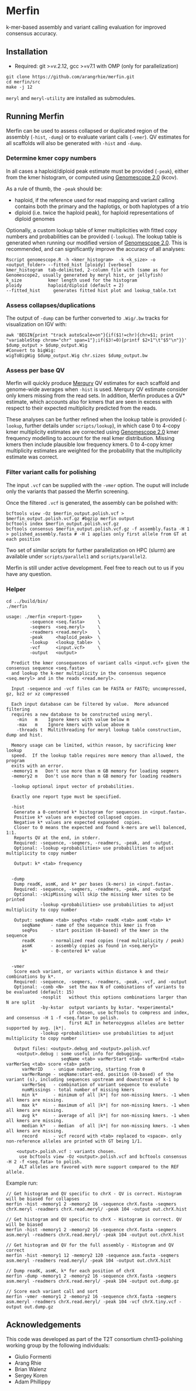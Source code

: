 # Merfin

k-mer-based assembly and variant calling evaluation for improved consensus accuracy.

## Installation

* Required: git >=v.2.12, gcc >=v7.1 with OMP (only for parallelization)

```
git clone https://github.com/arangrhie/merfin.git
cd merfin/src
make -j 12
```

`meryl` and `meryl-utility` are installed as submodules.

## Running Merfin

Merfin can be used to assess collapsed or duplicated region of the assembly (`-hist`, `-dump`) or to evaluate variant calls (`-vmer`). QV estimates for all scaffolds will also be generated with `-hist` and `-dump`.

### Determine kmer copy numbers ###

In all cases a haploid/diploid peak estimate must be provided (`-peak`), either from the kmer histogram, or computed using [Genomescope 2.0](https://github.com/gf777/genomescope2.0) (kcov).

As a rule of thumb, the `-peak` should be:
- haploid, if the reference used for read mapping and variant calling contains both the primary and the haplotigs, or both haplotypes of a trio
- diploid (i.e. twice the haploid peak), for haploid representations of diploid genomes

Optionally, a custom lookup table of kmer multiplicities with fitted copy numbers and probabilities can be provided (`-lookup`). The lookup table is generated when running our modified version of [Genomescope 2.0](https://github.com/gf777/genomescope2.0). This is recommended, and can significantly improve the accuracy of all analyses:

```
Rscript genomescope.R -h <kmer_histogram>  -k <k_size> -o <output_folder> --fitted_hist [ploidy] [verbose]
kmer_histogram  tab-delimited, 2-column file with (same as for Genomescope2, usually generated by meryl hist, or jellyfish)
k_size          kmer length used for the histogram
ploidy          haploid/diploid (default = 2)
--fitted_hist     generates fitted hist plot and lookup_table.txt
```

### Assess collapses/duplications ###

The output of `-dump` can be further converted to `.Wig/.bw` tracks for visualization on IGV with:

```
awk 'BEGIN{print "track autoScale=on"}{if($1!=chr){chr=$1; print "variableStep chrom="chr" span=1"};if($3!=0){printf $2+1"\t"$5"\n"}}' $dump_output > $dump_output.Wig
#Convert to bigWig:
wigToBigWig $dump_output.Wig chr.sizes $dump_output.bw
```

### Assess per base QV ###
Merfin will quickly produce [Merqury](https://github.com/marbl/merqury) QV estimates for each scaffold and genome-wide averages when `-hist` is used. Merqury QV estimate consider only kmers missing from the read sets. In addition, Merfin produces a QV* estimate, which accounts also for kmers that are seen in excess with respect to their expected multiplicity predicted from the reads.

These analyses can be further refined when the lookup table is provided (`-lookup`, further details under `scripts/lookup`), in which case 0 to 4-copy kmer multiplicity estimates are corrected using [Genomescope 2.0](http://qb.cshl.edu/genomescope/genomescope2.0/) kmer frequency modelling to account for the real kmer distribution. Missing kmers then include plausible low frequency kmers. 0 to 4-copy kmer multiplicity estimates are weighted for the probability that the multiplicity estimate was correct. 

### Filter variant calls for polishing ###

The input `.vcf` can be supplied with the `-vmer` option. The ouput will include only the variants that passed the Merfin screening.

Once the filtered `.vcf` is generated, the assembly can be polished with:

```
bcftools view -Oz $merfin_output.polish.vcf > $merfin_output.polish.vcf.gz #bgzip merfin output
bcftools index $merfin_output.polish.vcf.gz
bcftools consensus $merfin_output.polish.vcf.gz -f assembly.fasta -H 1 > polished_assembly.fasta # -H 1 applies only first allele from GT at each position
```

Two set of similar scripts for further parallelization on HPC (slurm) are available under `scripts/parallel1` and `scripts/parallel2`.

Merfin is still under active development. Feel free to reach out to us if you have any question.

### Helper ###

```
cd ../build/bin/
./merfin

usage: ./merfin <report-type>      \
         -sequence <seq.fasta>     \
         -seqmers  <seq.meryl>     \
         -readmers <read.meryl>    \
         -peak     <haploid_peak>  \
         -lookup   <lookup_table>  \
         -vcf      <input.vcf>     \
         -output   <output>           

  Predict the kmer consequences of variant calls <input.vcf> given the consensus sequence <seq.fasta>
  and lookup the k-mer multiplicity in the consensus sequence <seq.meryl> and in the reads <read.meryl>.

  Input -sequence and -vcf files can be FASTA or FASTQ; uncompressed, gz, bz2 or xz compressed

  Each input database can be filtered by value.  More advanced filtering
  requires a new database to be constructed using meryl.
    -min   m    Ignore kmers with value below m
    -max   m    Ignore kmers with value above m
    -threads t  Multithreading for meryl lookup table construction, dump and hist.

  Memory usage can be limited, within reason, by sacrificing kmer lookup
  speed.  If the lookup table requires more memory than allowed, the program
  exits with an error.
  -memory1 m   Don't use more than m GB memory for loading seqmers
  -memory2 m   Don't use more than m GB memory for loading readmers
    
  -lookup optional input vector of probabilities.

  Exactly one report type must be specified.

  -hist
   Generate a 0-centered k* histogram for sequences in <input.fasta>.
   Positive k* values are expected collapsed copies.
   Negative k* values are expected expanded  copies.
   Closer to 0 means the expected and found k-mers are well balenced, 1:1.
   Reports QV at the end, in stderr.
   Required: -sequence, -seqmers, -readmers, -peak, and -output.
   Optional: -lookup <probabilities> use probabilities to adjust multiplicity to copy number

   Output: k* <tab> frequency


  -dump
   Dump readK, asmK, and k* per bases (k-mers) in <input.fasta>.
   Required: -sequence, -seqmers, -readmers, -peak, and -output
   Optional: -skipMissing will skip the missing kmer sites to be printed
             -lookup <probabilities> use probabilities to adjust multiplicity to copy number

   Output: seqName <tab> seqPos <tab> readK <tab> asmK <tab> k*
      seqName    - name of the sequence this kmer is from
      seqPos     - start position (0-based) of the kmer in the sequence
      readK      - normalized read copies (read multiplicity / peak)
      asmK       - assembly copies as found in <seq.meryl>
      k*         - 0-centered k* value


  -vmer
   Score each variant, or variants within distance k and their combinations by k*.
   Required: -sequence, -seqmers, -readmers, -peak, -vcf, and -output
   Optional: -comb <N>  set the max N of combinations of variants to be evaluated (default: 15)
             -nosplit   without this options combinations larger than N are split
             -by-kstar  output variants by kstar. *experimental*
                        if chosen, use bcftools to compress and index, and consensus -H 1 -f <seq.fata> to polish.
                        first ALT in heterozygous alleles are better supported by avg. |k*|.
             -lookup <probabilities> use probabilities to adjust multiplicity to copy number

   Output files: <output>.debug and <output>.polish.vcf
    <output>.debug : some useful info for debugging.
                     seqName <tab> varMerStart <tab> varMerEnd <tab> varMerSeq <tab> score <tab> path
      varMerID    - unique numbering, starting from 0
      varMerRange - seqName:start-end. position (0-based) of the variant (s), including sequences upstream and downstream of k-1 bp
      varMerSeq   - combination of variant sequence to evalute
      numMissings - total number of missing kmers
      min k*      - minimum of all |k*| for non-missing kmers. -1 when all kmers are missing.
      max k*      - maximum of all |k*| for non-missing kmers. -1 when all kmers are missing.
      avg k*      - average of all |k*| for non-missing kmers. -1 when all kmers are missing.
      median k*   - median  of all |k*| for non-missing kmers. -1 when all kmers are missing.
      record      - vcf record with <tab> replaced to <space>. only non-reference alleles are printed with GT being 1/1.

    <output>.polish.vcf : variants chosen.
     use bcftools view -Oz <output>.polish.vcf and bcftools consensus -H 2 -f <seq.fata> to polish.
     ALT alleles are favored with more support compared to the REF allele.
```

Example run:
```
// Get histogram and QV specific to chrX - QV is correct. Histogram will be biased for collapses
merfin -hist -memory1 2 -memory2 16 -sequence chrX.fasta -seqmers chrX.meryl -readmers chrX.read.meryl/ -peak 104 -output out.chrX.hist

// Get histogram and QV specific to chrX - Histogram is correct. QV will be biased
merfin -hist -memory1 2 -memory2 16 -sequence chrX.fasta -seqmers asm.meryl -readmers chrX.read.meryl/ -peak 104 -output out.chrX.hist

// Get histogram and QV for the full assembly - Histogram and QV correct
merfin -hist -memory1 12 -memory2 120 -sequence asm.fasta -seqmers asm.meryl -readmers read.meryl/ -peak 104 -output out.chrX.hist

// Dump readK, asmK, k* for each position of chrX
merfin -dump -memory1 2 -memory2 16 -sequence chrX.fasta -seqmers asm.meryl -readmers chrX.read.meryl/ -peak 104 -output out.dump.gz

// Score each variant call and sort
merfin -vmer -memory1 2 -memory2 16 -sequence chrX.fasta -seqmers asm.meryl -readmers chrX.read.meryl/ -peak 104 -vcf chrX.tiny.vcf -output out.dump.gz
```

## Acknowledgements
This code was developed as part of the T2T consortium chm13-polishing working group by the following individuals:
* Giulio Formenti
* Arang Rhie
* Brian Walenz
* Sergey Koren
* Adam Phillippy

